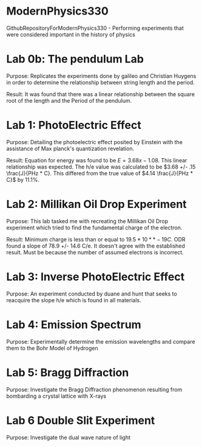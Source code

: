 # ModernPhysics330
GithubRepositoryForModernPhysics330 - Performing experiments that were considered important in the history of physics

# Lab 0b: The pendulum Lab 

Purpose: Replicates the experiments done by galileo and Christian Huygens in order to determine the relationship between string length and the period. 

Result: It was found that there was a linear relationship between the square root of the length and the Period of the pendulum. 

# Lab 1: PhotoElectric Effect 

Purpose: Detailing the photoelectric effect posited by Einstein with the assistance of Max planck's quantization revelation.

Result: Equation for energy was found to be $E = 3.68x - 1.08$. This linear relationship was expected. The h/e value was calculated to be $3.68 +/- .15 \frac{J}{PHz * C}. This differed from the true value of $4.14 \frac{J}{PHz * C}$ by 11.1%. 

# Lab 2: Millikan Oil Drop Experiment 

Purpose: This lab tasked me with recreating the Millikan Oil Drop experiment which tried to find the fundamental charge of the electron.

Result: Minimum charge is less than or equal to $19.5 * 10 ** -19 C$. ODR found a slope of 78.9 +/- 14.6 C/e. It doesn't agree with the established result. Must be because the number of assumed electrons is incorrect. 

# Lab 3: Inverse PhotoElectric Effect 

Purpose:  An experiment conducted by duane and hunt that seeks to reacquire the slope h/e which is found in all materials. 

# Lab 4: Emission Spectrum 

Purpose: Experimentally determine the emission wavelengths and compare them to the Bohr Model of Hydrogen 

# Lab 5: Bragg Diffraction

Purpose: Investigate the Bragg Diffraction phenomenon resulting from bombarding a crystal lattice with X-rays 

# Lab 6 Double Slit Experiment 

Purpose: Investigate the dual wave nature of light 

